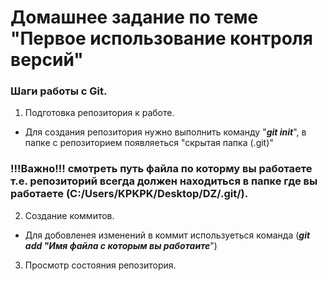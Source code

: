 # Домашнее задание по теме "Первое использование контроля версий"

### Шаги работы с Git.

1. Подготовка репозитория к работе.

* Для создания репозитория нужно выполнить команду "***git init***", в папке с репозиторием появляеться "скрытая папка (.git)"

### !!!Важно!!! смотреть путь файла по которму вы работаете т.е. репозиторий всегда должен находиться в папке где вы работаете (C:/Users/KPKPK/Desktop/**DZ**/.git/).

2. Создание коммитов.

* Для добовленея изменений в коммит используеться команда (***git add "Имя файла с которым вы работаите***")

3. Просмотр состояния репозитория.